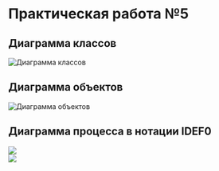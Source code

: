 # Практическая работа №5 
## Диаграмма классов
![Диаграмма классов](https://github.com/VasilievaKA/Project/blob/main/1.jpg)   

## Диаграмма объектов 
![Диаграмма oбъектов](https://github.com/VasilievaKA/Project/blob/main/2.jpg)  

## Диаграмма процесса в нотации IDEF0
![](https://github.com/VasilievaKA/Project/blob/main/3.jpg)  
![](https://github.com/VasilievaKA/Project/blob/main/4.jpg)

